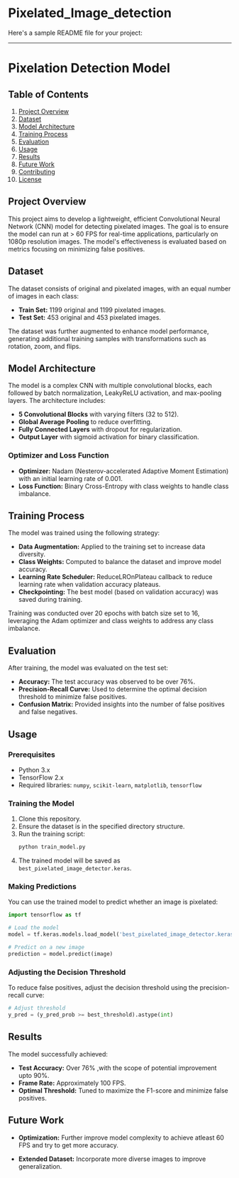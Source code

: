 # Pixelated_Image_detection

Here's a sample README file for your project:

---

# **Pixelation Detection Model**

## **Table of Contents**

1. [Project Overview](#project-overview)
2. [Dataset](#dataset)
3. [Model Architecture](#model-architecture)
4. [Training Process](#training-process)
5. [Evaluation](#evaluation)
6. [Usage](#usage)
7. [Results](#results)
8. [Future Work](#future-work)
9. [Contributing](#contributing)
10. [License](#license)

## **Project Overview**

This project aims to develop a lightweight, efficient Convolutional Neural Network (CNN) model for detecting pixelated images. The goal is to  ensure the model can run at > 60 FPS for real-time applications, particularly on 1080p resolution images. The model's effectiveness is evaluated based on metrics focusing on minimizing false positives.

## **Dataset**

The dataset consists of original and pixelated images, with an equal number of images in each class:
- **Train Set:** 1199 original and 1199 pixelated images.
- **Test Set:** 453 original and 453 pixelated images.

The dataset was further augmented to enhance model performance, generating additional training samples with transformations such as rotation, zoom, and flips.

## **Model Architecture**

The model is a complex CNN with multiple convolutional blocks, each followed by batch normalization, LeakyReLU activation, and max-pooling layers. The architecture includes:
- **5 Convolutional Blocks** with varying filters (32 to 512).
- **Global Average Pooling** to reduce overfitting.
- **Fully Connected Layers** with dropout for regularization.
- **Output Layer** with sigmoid activation for binary classification.

### **Optimizer and Loss Function**
- **Optimizer:** Nadam (Nesterov-accelerated Adaptive Moment Estimation) with an initial learning rate of 0.001.
- **Loss Function:** Binary Cross-Entropy with class weights to handle class imbalance.

## **Training Process**

The model was trained using the following strategy:
- **Data Augmentation:** Applied to the training set to increase data diversity.
- **Class Weights:** Computed to balance the dataset and improve model accuracy.
- **Learning Rate Scheduler:** ReduceLROnPlateau callback to reduce learning rate when validation accuracy plateaus.
- **Checkpointing:** The best model (based on validation accuracy) was saved during training.

Training was conducted over 20 epochs with batch size set to 16, leveraging the Adam optimizer and class weights to address any class imbalance.

## **Evaluation**

After training, the model was evaluated on the test set:
- **Accuracy:** The test accuracy was observed to be over 76%.
- **Precision-Recall Curve:** Used to determine the optimal decision threshold to minimize false positives.
- **Confusion Matrix:** Provided insights into the number of false positives and false negatives.

## **Usage**

### **Prerequisites**

- Python 3.x
- TensorFlow 2.x
- Required libraries: `numpy`, `scikit-learn`, `matplotlib`, `tensorflow`

### **Training the Model**

1. Clone this repository.
2. Ensure the dataset is in the specified directory structure.
3. Run the training script:
    ```bash
    python train_model.py
    ```
4. The trained model will be saved as `best_pixelated_image_detector.keras`.

### **Making Predictions**

You can use the trained model to predict whether an image is pixelated:
```python
import tensorflow as tf

# Load the model
model = tf.keras.models.load_model('best_pixelated_image_detector.keras')

# Predict on a new image
prediction = model.predict(image)
```

### **Adjusting the Decision Threshold**

To reduce false positives, adjust the decision threshold using the precision-recall curve:
```python
# Adjust threshold
y_pred = (y_pred_prob >= best_threshold).astype(int)
```

## **Results**

The model successfully achieved:
- **Test Accuracy:** Over 76% ,with the scope of potential improvement upto 90%.
- **Frame Rate:** Approximately 100 FPS.
- **Optimal Threshold:** Tuned to maximize the F1-score and minimize false positives.

## **Future Work**

- **Optimization:** Further improve model complexity to achieve atleast 60 FPS and try to get more accuracy.

- **Extended Dataset:** Incorporate more diverse images to improve generalization.


